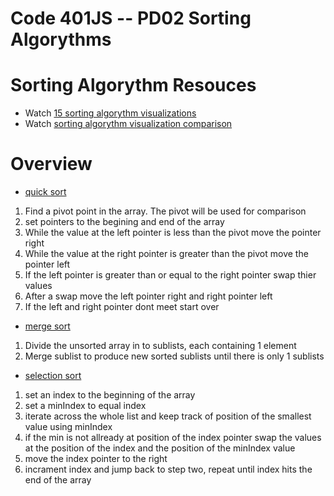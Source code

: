 Code 401JS -- PD02 Sorting Algorythms 
================================

# Sorting Algorythm Resouces
* Watch [15 sorting algorythm visualizations]
* Watch [sorting algorythm visualization comparison]

# Overview
* [quick sort]
 1. Find a pivot point in the array. The pivot will be used for comparison
 2. set pointers to the begining and end of the array
 3. While the value at the left pointer is less than the pivot move the pointer right
 4. While the value at the right pointer is greater than the pivot move the pointer left
 5. If the left pointer is greater than or equal to the right pointer swap thier values
 6. After a swap move the left pointer right and right pointer left
 7. If the left and right pointer dont meet start over

* [merge sort]
 1. Divide the unsorted array in to sublists, each containing 1 element
 2. Merge sublist to produce new sorted sublists until there is only 1 sublists

* [selection sort] 
 1. set an index to the beginning of the array
 2. set a minIndex to equal index
 3. iterate across the whole list and keep track of position of the smallest value using minIndex
 4. if the min is not allready at position of the index pointer  swap the values at the position of the index and the position of the minIndex value
 5. move the index pointer to the right 
 6. incrament index and jump back to step two, repeat until index hits the end of the array 

[15 sorting algorythm visualizations]: https:/www.youtube.com/watch?v=kPRA0W1kECg
[sorting algorythm visualization comparison]: https://www.youtube.com/watch?v=ZZuD6iUe3Pc
[quick sort]: https://en.wikipedia.org/wiki/Quicksort
[merge sort]: https://en.wikipedia.org/wiki/Merge_sort
[selection sort]: https://en.wikipedia.org/wiki/Selection_sort
